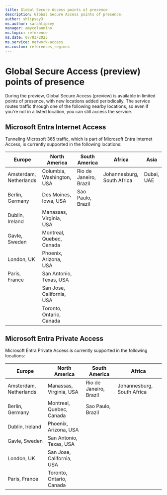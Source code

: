 ```yaml
---
title: Global Secure Access points of presence
description: Global Secure Access points of presence.
author: shlipsey3
ms.author: sarahlipsey
manager: amycolannino
ms.topic: reference
ms.date: 07/03/2023
ms.service: network-access
ms.custom: references_regions
---
```

# Global Secure Access (preview) points of presence

During the preview, Global Secure Access (preview) is available in limited points of presence, with new locations added periodically. The service routes traffic through one of the following nearby locations, so even if you're not in a listed location, you can still access the service.

## Microsoft Entra Internet Access

Tunneling Microsoft 365 traffic, which is part of Microsoft Entra Internet Access, is currently supported in the following locations:

| Europe | North America | South America | Africa | Asia |
|---|---|---|---|---|
| Amsterdam, Netherlands | Columbia, Washington, USA | Rio de Janeiro, Brazil | Johannesburg, South Africa | Dubai, UAE|
| Berlin, Germany | Des Moines, Iowa, USA | Sao Paulo, Brazil | | |
| Dublin, Ireland | Manassas, Virginia, USA | | | |
| Gavle, Sweden | Montreal, Quebec, Canada | | | |
| London, UK | Phoenix, Arizona, USA | | | |
| Paris, France | San Antonio, Texas, USA | | | |
| | San Jose, California, USA | | | |
| | Toronto, Ontario, Canada | | | |

## Microsoft Entra Private Access

Microsoft Entra Private Access is currently supported in the following locations:

| Europe | North America | South America | Africa |
|---|---|---|---|
| Amsterdam, Netherlands |Manassas, Virginia, USA  | Rio de Janeiro, Brazil | Johannesburg, South Africa |
| Berlin, Germany | Montreal, Quebec, Canada | Sao Paulo, Brazil | |
| Dublin, Ireland |Phoenix, Arizona, USA| | |
| Gavle, Sweden | San Antonio, Texas, USA | | |
| London, UK | San Jose, California, USA | | |
| Paris, France | Toronto, Ontario, Canada | | |